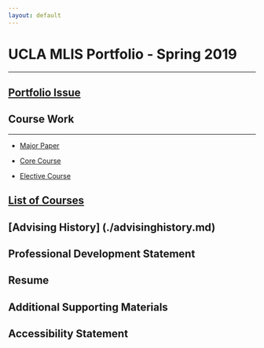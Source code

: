 ```yaml
---
layout: default
---
```


# UCLA MLIS Portfolio - Spring 2019
* * *


## [Portfolio Issue](IssueStatement.md)

## Course Work
* * *

* [Major Paper](./MajorIntro.md)

* [Core Course](./assets/CoreCourse.pdf)
     
* [Elective Course](./Elective.pdf)

## [List of Courses](./courselisttest.md) 

## [Advising History] (./advisinghistory.md)

## Professional Development Statement

## Resume

## Additional Supporting Materials

## Accessibility Statement
